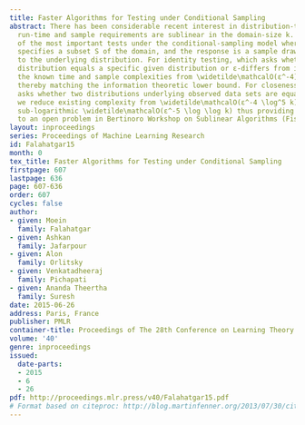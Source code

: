 ```yaml
---
title: Faster Algorithms for Testing under Conditional Sampling
abstract: There has been considerable recent interest in distribution-tests whose
  run-time and sample requirements are sublinear in the domain-size k. We study two
  of the most important tests under the conditional-sampling model where each query
  specifies a subset S of the domain, and the response is a sample drawn from S according
  to the underlying distribution. For identity testing, which asks whether the underlying
  distribution equals a specific given distribution or ε-differs from it, we reduce
  the known time and sample complexities from \widetilde\mathcalO(ε^-4) to \widetilde\mathcalO(ε^-2),
  thereby matching the information theoretic lower bound. For closeness testing, which
  asks whether two distributions underlying observed data sets are equal or different,
  we reduce existing complexity from \widetilde\mathcalO(ε^-4 \log^5 k) to an even
  sub-logarithmic \widetilde\mathcalO(ε^-5 \log \log k) thus providing a better bound
  to an open problem in Bertinoro Workshop on Sublinear Algorithms (Fisher, 2014).
layout: inproceedings
series: Proceedings of Machine Learning Research
id: Falahatgar15
month: 0
tex_title: Faster Algorithms for Testing under Conditional Sampling
firstpage: 607
lastpage: 636
page: 607-636
order: 607
cycles: false
author:
- given: Moein
  family: Falahatgar
- given: Ashkan
  family: Jafarpour
- given: Alon
  family: Orlitsky
- given: Venkatadheeraj
  family: Pichapati
- given: Ananda Theertha
  family: Suresh
date: 2015-06-26
address: Paris, France
publisher: PMLR
container-title: Proceedings of The 28th Conference on Learning Theory
volume: '40'
genre: inproceedings
issued:
  date-parts:
  - 2015
  - 6
  - 26
pdf: http://proceedings.mlr.press/v40/Falahatgar15.pdf
# Format based on citeproc: http://blog.martinfenner.org/2013/07/30/citeproc-yaml-for-bibliographies/
---
```

